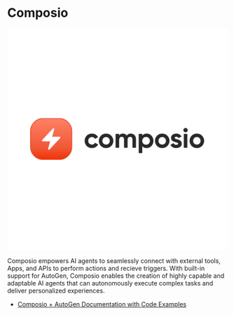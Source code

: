 # Composio

![Composio Logo](img/ecosystem-composio.png)

Composio empowers AI agents to seamlessly connect with external tools, Apps, and APIs to perform actions and recieve triggers. With built-in support for AutoGen, Composio enables the creation of highly capable and adaptable AI agents that can autonomously execute complex tasks and deliver personalized experiences.

- [Composio + AutoGen Documentation with Code Examples](https://docs.composio.dev/framework/autogen)

